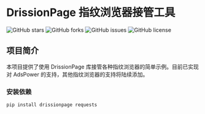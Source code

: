 # DrissionPage 指纹浏览器接管工具

![GitHub stars](https://img.shields.io/github/stars/your-username/your-repo-name?style=social)
![GitHub forks](https://img.shields.io/github/forks/your-username/your-repo-name?style=social)
![GitHub issues](https://img.shields.io/github/issues/your-username/your-repo-name)
![GitHub license](https://img.shields.io/github/license/your-username/your-repo-name)

## 项目简介

本项目提供了使用 DrissionPage 库接管各种指纹浏览器的简单示例。目前已实现对 AdsPower 的支持，其他指纹浏览器的支持将陆续添加。


### 安装依赖

```bash
pip install drissionpage requests
